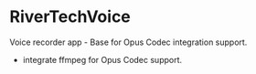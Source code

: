 # RiverTechVoice
Voice recorder app - Base for Opus Codec integration support. 
- integrate ffmpeg for Opus Codec support. 